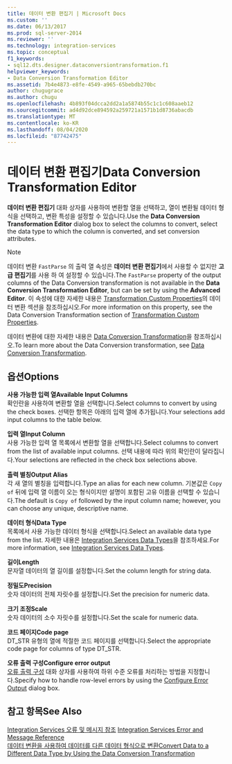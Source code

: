 ```yaml
---
title: 데이터 변환 편집기 | Microsoft Docs
ms.custom: ''
ms.date: 06/13/2017
ms.prod: sql-server-2014
ms.reviewer: ''
ms.technology: integration-services
ms.topic: conceptual
f1_keywords:
- sql12.dts.designer.dataconversiontransformation.f1
helpviewer_keywords:
- Data Conversion Transformation Editor
ms.assetid: 7b4e4873-e8fe-4549-a965-65bebdb270bc
author: chugugrace
ms.author: chugu
ms.openlocfilehash: 4b893f04dcca2dd2a1a5874b55c1c1c608aaeb12
ms.sourcegitcommit: ad4d92dce894592a259721a1571b1d8736abacdb
ms.translationtype: MT
ms.contentlocale: ko-KR
ms.lasthandoff: 08/04/2020
ms.locfileid: "87742475"
---
```

# <a name="data-conversion-transformation-editor"></a><span data-ttu-id="17e8b-102">데이터 변환 편집기</span><span class="sxs-lookup"><span data-stu-id="17e8b-102">Data Conversion Transformation Editor</span></span>
  <span data-ttu-id="17e8b-103">**데이터 변환 편집기** 대화 상자를 사용하여 변환할 열을 선택하고, 열이 변환될 데이터 형식을 선택하고, 변환 특성을 설정할 수 있습니다.</span><span class="sxs-lookup"><span data-stu-id="17e8b-103">Use the **Data Conversion Transformation Editor** dialog box to select the columns to convert, select the data type to which the column is converted, and set conversion attributes.</span></span>  
  
> [!NOTE]  
>  <span data-ttu-id="17e8b-104">데이터 변환 `FastParse` 의 출력 열 속성은 **데이터 변환 편집기**에서 사용할 수 없지만 **고급 편집기**를 사용 하 여 설정할 수 있습니다.</span><span class="sxs-lookup"><span data-stu-id="17e8b-104">The `FastParse` property of the output columns of the Data Conversion transformation is not available in the **Data Conversion Transformation Editor**, but can be set by using the **Advanced Editor**.</span></span> <span data-ttu-id="17e8b-105">이 속성에 대한 자세한 내용은 [Transformation Custom Properties](data-flow/transformations/transformation-custom-properties.md)의 데이터 변환 섹션을 참조하십시오.</span><span class="sxs-lookup"><span data-stu-id="17e8b-105">For more information on this property, see the Data Conversion Transformation section of [Transformation Custom Properties](data-flow/transformations/transformation-custom-properties.md).</span></span>  
  
 <span data-ttu-id="17e8b-106">데이터 변환에 대한 자세한 내용은 [Data Conversion Transformation](data-flow/transformations/data-conversion-transformation.md)을 참조하십시오.</span><span class="sxs-lookup"><span data-stu-id="17e8b-106">To learn more about the Data Conversion transformation, see [Data Conversion Transformation](data-flow/transformations/data-conversion-transformation.md).</span></span>  
  
## <a name="options"></a><span data-ttu-id="17e8b-107">옵션</span><span class="sxs-lookup"><span data-stu-id="17e8b-107">Options</span></span>  
 <span data-ttu-id="17e8b-108">**사용 가능한 입력 열**</span><span class="sxs-lookup"><span data-stu-id="17e8b-108">**Available Input Columns**</span></span>  
 <span data-ttu-id="17e8b-109">확인란을 사용하여 변환할 열을 선택합니다.</span><span class="sxs-lookup"><span data-stu-id="17e8b-109">Select columns to convert by using the check boxes.</span></span> <span data-ttu-id="17e8b-110">선택한 항목은 아래의 입력 열에 추가됩니다.</span><span class="sxs-lookup"><span data-stu-id="17e8b-110">Your selections add input columns to the table below.</span></span>  
  
 <span data-ttu-id="17e8b-111">**입력 열**</span><span class="sxs-lookup"><span data-stu-id="17e8b-111">**Input Column**</span></span>  
 <span data-ttu-id="17e8b-112">사용 가능한 입력 열 목록에서 변환할 열을 선택합니다.</span><span class="sxs-lookup"><span data-stu-id="17e8b-112">Select columns to convert from the list of available input columns.</span></span> <span data-ttu-id="17e8b-113">선택 내용에 따라 위의 확인란이 달라집니다.</span><span class="sxs-lookup"><span data-stu-id="17e8b-113">Your selections are reflected in the check box selections above.</span></span>  
  
 <span data-ttu-id="17e8b-114">**출력 별칭**</span><span class="sxs-lookup"><span data-stu-id="17e8b-114">**Output Alias**</span></span>  
 <span data-ttu-id="17e8b-115">각 새 열의 별칭을 입력합니다.</span><span class="sxs-lookup"><span data-stu-id="17e8b-115">Type an alias for each new column.</span></span> <span data-ttu-id="17e8b-116">기본값은 `Copy of` 뒤에 입력 열 이름이 오는 형식이지만 설명이 포함된 고유 이름을 선택할 수 있습니다.</span><span class="sxs-lookup"><span data-stu-id="17e8b-116">The default is `Copy of` followed by the input column name; however, you can choose any unique, descriptive name.</span></span>  
  
 <span data-ttu-id="17e8b-117">**데이터 형식**</span><span class="sxs-lookup"><span data-stu-id="17e8b-117">**Data Type**</span></span>  
 <span data-ttu-id="17e8b-118">목록에서 사용 가능한 데이터 형식을 선택합니다.</span><span class="sxs-lookup"><span data-stu-id="17e8b-118">Select an available data type from the list.</span></span> <span data-ttu-id="17e8b-119">자세한 내용은 [Integration Services Data Types](data-flow/integration-services-data-types.md)을 참조하세요.</span><span class="sxs-lookup"><span data-stu-id="17e8b-119">For more information, see [Integration Services Data Types](data-flow/integration-services-data-types.md).</span></span>  
  
 <span data-ttu-id="17e8b-120">**길이**</span><span class="sxs-lookup"><span data-stu-id="17e8b-120">**Length**</span></span>  
 <span data-ttu-id="17e8b-121">문자열 데이터의 열 길이를 설정합니다.</span><span class="sxs-lookup"><span data-stu-id="17e8b-121">Set the column length for string data.</span></span>  
  
 <span data-ttu-id="17e8b-122">**정밀도**</span><span class="sxs-lookup"><span data-stu-id="17e8b-122">**Precision**</span></span>  
 <span data-ttu-id="17e8b-123">숫자 데이터의 전체 자릿수를 설정합니다.</span><span class="sxs-lookup"><span data-stu-id="17e8b-123">Set the precision for numeric data.</span></span>  
  
 <span data-ttu-id="17e8b-124">**크기 조정**</span><span class="sxs-lookup"><span data-stu-id="17e8b-124">**Scale**</span></span>  
 <span data-ttu-id="17e8b-125">숫자 데이터의 소수 자릿수를 설정합니다.</span><span class="sxs-lookup"><span data-stu-id="17e8b-125">Set the scale for numeric data.</span></span>  
  
 <span data-ttu-id="17e8b-126">**코드 페이지**</span><span class="sxs-lookup"><span data-stu-id="17e8b-126">**Code page**</span></span>  
 <span data-ttu-id="17e8b-127">DT_STR 유형의 열에 적절한 코드 페이지를 선택합니다.</span><span class="sxs-lookup"><span data-stu-id="17e8b-127">Select the appropriate code page for columns of type DT_STR.</span></span>  
  
 <span data-ttu-id="17e8b-128">**오류 출력 구성**</span><span class="sxs-lookup"><span data-stu-id="17e8b-128">**Configure error output**</span></span>  
 <span data-ttu-id="17e8b-129">[오류 출력 구성](../../2014/integration-services/configure-error-output.md) 대화 상자를 사용하여 하위 수준 오류를 처리하는 방법을 지정합니다.</span><span class="sxs-lookup"><span data-stu-id="17e8b-129">Specify how to handle row-level errors by using the [Configure Error Output](../../2014/integration-services/configure-error-output.md) dialog box.</span></span>  
  
## <a name="see-also"></a><span data-ttu-id="17e8b-130">참고 항목</span><span class="sxs-lookup"><span data-stu-id="17e8b-130">See Also</span></span>  
 <span data-ttu-id="17e8b-131">[Integration Services 오류 및 메시지 참조](../../2014/integration-services/integration-services-error-and-message-reference.md) </span><span class="sxs-lookup"><span data-stu-id="17e8b-131">[Integration Services Error and Message Reference](../../2014/integration-services/integration-services-error-and-message-reference.md) </span></span>  
 [<span data-ttu-id="17e8b-132">데이터 변환을 사용하여 데이터를 다른 데이터 형식으로 변환</span><span class="sxs-lookup"><span data-stu-id="17e8b-132">Convert Data to a Different Data Type by Using the Data Conversion Transformation</span></span>](data-flow/transformations/convert-data-type-by-using-data-conversion-transformation.md)  
  
  

